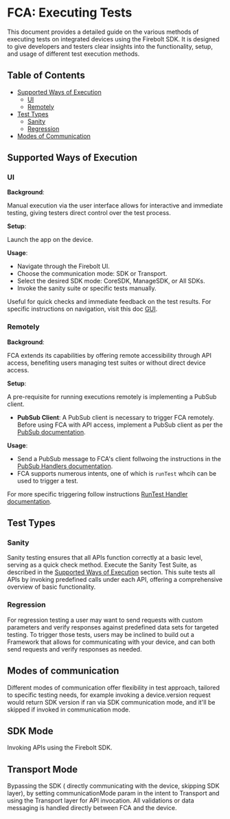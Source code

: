 # FCA: Executing Tests

This document provides a detailed guide on the various methods of executing tests on integrated devices using the Firebolt SDK. It is designed to give developers and testers clear insights into the functionality, setup, and usage of different test execution methods.

## Table of Contents
- [Supported Ways of Execution](#supported-ways-of-execution)
  - [UI](#ui)
  - [Remotely](#remotely)
- [Test Types](#test-types)
  - [Sanity](#sanity)
  - [Regression](#regression)
- [Modes of Communication](#modes-of-communication)

## Supported Ways of Execution

### UI

**Background**:

Manual execution via the user interface allows for interactive and immediate testing, giving testers direct control over the test process.

**Setup**:

Launch the app on the device.

**Usage**:
- Navigate through the Firebolt UI.
- Choose the communication mode: SDK or Transport.
- Select the desired SDK mode: CoreSDK, ManageSDK, or All SDKs.
- Invoke the sanity suite or specific tests manually.

Useful for quick checks and immediate feedback on the test results.
For specific instructions on navigation, visit this doc [GUI](GUI.md).

### Remotely

**Background**:

FCA extends its capabilities by offering remote accessibility through API access, benefiting users managing test suites or without direct device access.

**Setup**:

A pre-requisite for running executions remotely is implementing a PubSub client.
- **PubSub Client**: 
A PubSub client is necessary to trigger FCA remotely.
Before using FCA with API access, implement a PubSub client as per the [PubSub documentation](plugins/PubSub.md).

**Usage**:

- Send a PubSub message to FCA's client follwoing the instructions in the [PubSub Handlers documentation](pubSubHandlers/PubSubHandlers.md).
- FCA supports numerous intents, one of which is `runTest` whcih can be used to trigger a test.

For more specific triggering follow instructions 
[RunTest Handler documentation](intentReaderHandlers/RunTestHandler.md).

## Test Types

### Sanity

Sanity testing ensures that all APIs function correctly at a basic level, serving as a quick check method.
Execute the Sanity Test Suite, as described in the [Supported Ways of Execution](#supported-ways-of-execution) section.
This suite tests all APIs by invoking predefined calls under each API, offering a comprehensive overview of basic functionality.

### Regression

For regression testing a user may want to send requests with custom parameters and verify responses against predefined data sets for targeted testing. To trigger those tests, users may be inclined to build out a Framework that allows for communicating with your device, and can both send requests and verify responses as needed.


## Modes of communication

Different modes of communication offer flexibility in test approach, tailored to specific testing needs, for example invoking a device.version request would return SDK version if ran via SDK communication mode, and it'll be skipped if invoked in communication mode.

## SDK Mode
 Invoking APIs using the Firebolt SDK.
## Transport Mode
 Bypassing the SDK ( directly communicating with the device, skipping SDK layer), by setting communicationMode param in the intent to Transport and using the Transport layer for API invocation. All validations or data messaging is handled directly between FCA and the device.
